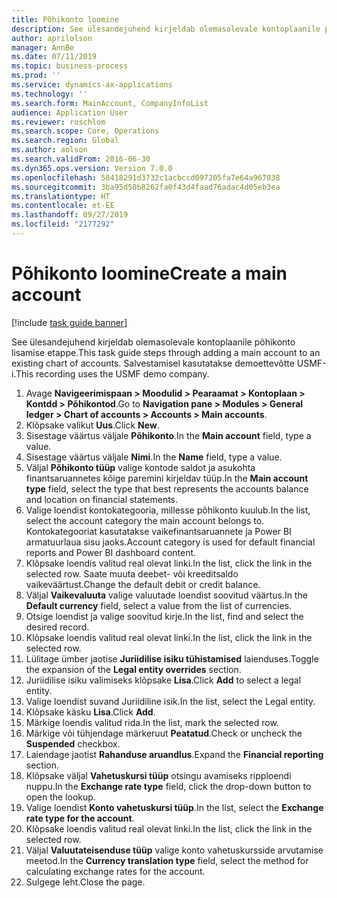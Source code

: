 ```yaml
---
title: Põhikonto loomine
description: See ülesandejuhend kirjeldab olemasolevale kontoplaanile põhikonto lisamise etappe.
author: aprilolson
manager: AnnBe
ms.date: 07/11/2019
ms.topic: business-process
ms.prod: ''
ms.service: dynamics-ax-applications
ms.technology: ''
ms.search.form: MainAccount, CompanyInfoList
audience: Application User
ms.reviewer: roschlom
ms.search.scope: Core, Operations
ms.search.region: Global
ms.author: aolson
ms.search.validFrom: 2016-06-30
ms.dyn365.ops.version: Version 7.0.0
ms.openlocfilehash: 58418291d3732c1acbccd097205fa7e64a967038
ms.sourcegitcommit: 3ba95d50b8262fa0f43d4faad76adac4d05eb3ea
ms.translationtype: HT
ms.contentlocale: et-EE
ms.lasthandoff: 09/27/2019
ms.locfileid: "2177292"
---
```

# <a name="create-a-main-account"></a><span data-ttu-id="58015-103">Põhikonto loomine</span><span class="sxs-lookup"><span data-stu-id="58015-103">Create a main account</span></span>

[!include [task guide banner](../../includes/task-guide-banner.md)]

<span data-ttu-id="58015-104">See ülesandejuhend kirjeldab olemasolevale kontoplaanile põhikonto lisamise etappe.</span><span class="sxs-lookup"><span data-stu-id="58015-104">This task guide steps through adding a main account to an existing chart of accounts.</span></span> <span data-ttu-id="58015-105">Salvestamisel kasutatakse demoettevõtte USMF-i.</span><span class="sxs-lookup"><span data-stu-id="58015-105">This recording uses the USMF demo company.</span></span>  

1. <span data-ttu-id="58015-106">Avage **Navigeerimispaan > Moodulid > Pearaamat > Kontoplaan > Kontdd > Põhikontod**.</span><span class="sxs-lookup"><span data-stu-id="58015-106">Go to **Navigation pane > Modules > General ledger > Chart of accounts > Accounts > Main accounts**.</span></span>
2. <span data-ttu-id="58015-107">Klõpsake valikut **Uus**.</span><span class="sxs-lookup"><span data-stu-id="58015-107">Click **New**.</span></span>
3. <span data-ttu-id="58015-108">Sisestage väärtus väljale **Põhikonto**.</span><span class="sxs-lookup"><span data-stu-id="58015-108">In the **Main account** field, type a value.</span></span>
4. <span data-ttu-id="58015-109">Sisestage väärtus väljale **Nimi**.</span><span class="sxs-lookup"><span data-stu-id="58015-109">In the **Name** field, type a value.</span></span>
5. <span data-ttu-id="58015-110">Väljal **Põhikonto tüüp** valige kontode saldot ja asukohta finantsaruannetes kõige paremini kirjeldav tüüp.</span><span class="sxs-lookup"><span data-stu-id="58015-110">In the **Main account type** field, select the type that best represents the accounts balance and location on financial statements.</span></span>
6. <span data-ttu-id="58015-111">Valige loendist kontokategooria, millesse põhikonto kuulub.</span><span class="sxs-lookup"><span data-stu-id="58015-111">In the list, select the account category the main account belongs to.</span></span> <span data-ttu-id="58015-112">Kontokategooriat kasutatakse vaikefinantsaruannete ja Power BI armatuurlaua sisu jaoks.</span><span class="sxs-lookup"><span data-stu-id="58015-112">Account category is used for default financial reports and Power BI dashboard content.</span></span>  
7. <span data-ttu-id="58015-113">Klõpsake loendis valitud real olevat linki.</span><span class="sxs-lookup"><span data-stu-id="58015-113">In the list, click the link in the selected row.</span></span> <span data-ttu-id="58015-114">Saate muuta deebet- või kreeditsaldo vaikeväärtust.</span><span class="sxs-lookup"><span data-stu-id="58015-114">Change the default debit or credit balance.</span></span>  
8. <span data-ttu-id="58015-115">Väljal **Vaikevaluuta** valige valuutade loendist soovitud väärtus.</span><span class="sxs-lookup"><span data-stu-id="58015-115">In the **Default currency** field, select a value from the list of currencies.</span></span>
9. <span data-ttu-id="58015-116">Otsige loendist ja valige soovitud kirje.</span><span class="sxs-lookup"><span data-stu-id="58015-116">In the list, find and select the desired record.</span></span>
10. <span data-ttu-id="58015-117">Klõpsake loendis valitud real olevat linki.</span><span class="sxs-lookup"><span data-stu-id="58015-117">In the list, click the link in the selected row.</span></span>
11. <span data-ttu-id="58015-118">Lülitage ümber jaotise **Juriidilise isiku tühistamised** laienduses.</span><span class="sxs-lookup"><span data-stu-id="58015-118">Toggle the expansion of the **Legal entity overrides** section.</span></span>
12. <span data-ttu-id="58015-119">Juriidilise isiku valimiseks klõpsake **Lisa**.</span><span class="sxs-lookup"><span data-stu-id="58015-119">Click **Add** to select a legal entity.</span></span>
13. <span data-ttu-id="58015-120">Valige loendist suvand Juriidiline isik.</span><span class="sxs-lookup"><span data-stu-id="58015-120">In the list, select the Legal entity.</span></span>
14. <span data-ttu-id="58015-121">Klõpsake käsku **Lisa**.</span><span class="sxs-lookup"><span data-stu-id="58015-121">Click **Add**.</span></span>
15. <span data-ttu-id="58015-122">Märkige loendis valitud rida.</span><span class="sxs-lookup"><span data-stu-id="58015-122">In the list, mark the selected row.</span></span>
16. <span data-ttu-id="58015-123">Märkige või tühjendage märkeruut **Peatatud**.</span><span class="sxs-lookup"><span data-stu-id="58015-123">Check or uncheck the **Suspended** checkbox.</span></span>
17. <span data-ttu-id="58015-124">Laiendage jaotist **Rahanduse aruandlus**.</span><span class="sxs-lookup"><span data-stu-id="58015-124">Expand the **Financial reporting** section.</span></span>
18. <span data-ttu-id="58015-125">Klõpsake väljal **Vahetuskursi tüüp** otsingu avamiseks ripploendi nuppu.</span><span class="sxs-lookup"><span data-stu-id="58015-125">In the **Exchange rate type** field, click the drop-down button to open the lookup.</span></span>
19. <span data-ttu-id="58015-126">Valige loendist **Konto vahetuskursi tüüp**.</span><span class="sxs-lookup"><span data-stu-id="58015-126">In the list, select the **Exchange rate type for the account**.</span></span>
20. <span data-ttu-id="58015-127">Klõpsake loendis valitud real olevat linki.</span><span class="sxs-lookup"><span data-stu-id="58015-127">In the list, click the link in the selected row.</span></span>
21. <span data-ttu-id="58015-128">Väljal **Valuutateisenduse tüüp** valige konto vahetuskursside arvutamise meetod.</span><span class="sxs-lookup"><span data-stu-id="58015-128">In the **Currency translation type** field, select the method for calculating exchange rates for the account.</span></span>
22. <span data-ttu-id="58015-129">Sulgege leht.</span><span class="sxs-lookup"><span data-stu-id="58015-129">Close the page.</span></span>

